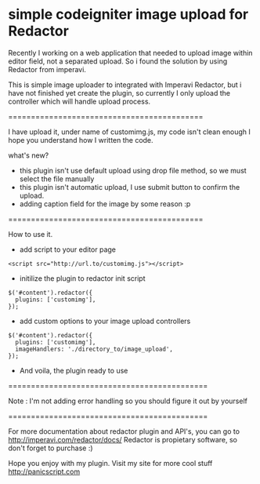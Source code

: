 simple codeigniter image upload for Redactor
============================================

Recently I working on a web application that needed to upload image within editor field, not a separated upload. 
So i found the solution by using Redactor from imperavi.

This is simple image uploader to integrated with Imperavi Redactor, but i have not finished yet create the plugin, 
so currently I only upload the controller which will handle upload process.

===========================================

I have upload it, under name of customimg.js, my code isn't clean enough I hope you understand how I written the code.

what's new?
- this plugin isn't use default upload using drop file method, so we must select the file manually
- this plugin isn't automatic upload, I use submit button to confirm the upload.
- adding caption field for the image by some reason :p

===========================================

How to use it.

- add script to your editor page

```
<script src="http://url.to/customimg.js"></script>
```

- initilize the plugin to redactor init script

```
$('#content').redactor({
  plugins: ['customimg'],
});
```

- add custom options to your image upload controllers

```
$('#content').redactor({
  plugins: ['customimg'],
  imageHandlers: './directory_to/image_upload',
});
```

- And voila, the plugin ready to use

============================================

Note : I'm not adding error handling so you should figure it out by yourself

============================================


For more documentation about redactor plugin and API's, you can go to http://imperavi.com/redactor/docs/
Redactor is propietary software, so don't forget to purchase :)

Hope you enjoy with my plugin.
Visit my site for more cool stuff http://panicscript.com
